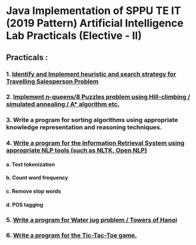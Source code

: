 # Java Implementation of SPPU TE IT (2019 Pattern) Artificial Intelligence Lab Practicals (Elective - II)
## Practicals :
### 1. [Identify and Implement heuristic and search strategy for Travelling Salesperson Problem](https://github.com/SunandanP/AI-Lab/tree/main/TravellingSalespersonProblem) 

### 2. [Implement n-queens/8 Puzzles problem using Hill-climbing / simulated annealing / A* algorithm etc.](https://github.com/SunandanP/AI-Lab/tree/main/AStarPuzzle)

### 3. Write a program for sorting algorithms using appropriate knowledge representation and reasoning techniques.
### 4. [Write a program for the Information Retrieval System using appropriate NLP tools (such as NLTK, Open NLP)](https://github.com/SunandanP/AI-Lab/blob/main/NLP.ipynb)
#### a. Text tokenization
#### b. Count word frequency
#### c. Remove stop words
#### d. POS tagging
### 5. [Write a program for Water jug problem / Towers of Hanoi](https://github.com/SunandanP/AI-Lab/tree/main/TowerOfHanoi)
### 6. [Write a program for the Tic-Tac-Toe game.](https://github.com/SunandanP/AI-Lab/tree/main/TicTacToe)



